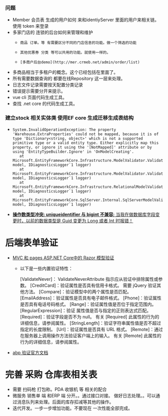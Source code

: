 

### 问题 

- Member 会员表 生成的用户如何 来和identiyServer 里面的用户来相关链。 使用 token 来登录
- 多家门店的 连锁的后台如何来管理和维护
  - 	商品 订单。等 有需要区分不同的门店信息的功能。做一个筛选的功能
  - 	其他优惠券 分类 等可以共用的功能。就使用一样的。
  - 	[多商户后台demo](http://mer.crmeb.net/admin/order/list)
- 多商品相当于多租户的概念。这个已经包括在里面了。
- 所有需要数据查询的 都要在线Repository 这一层来处理。
- 日志文件记录需要按天配置分类记录
- 错误提示需要分开来提示。
- vue cli 页面代码生成工具。 
- 查找 .net core 的代码生成工具。











### 建立stock 相关实体类 使用EF core 生成迁移生成表结构

- ```
  System.InvalidOperationException: The property 'Warehouse.ExtraProperties' could not be mapped, because it is of type 'Dictionary<string, object>' which is not a supported primitive type or a valid entity type. Either explicitly map this property, or ignore it using the '[NotMapped]' attribute or by using 'EntityTypeBuilder.Ignore' in 'OnModelCreating'.
     at Microsoft.EntityFrameworkCore.Infrastructure.ModelValidator.ValidatePropertyMapping(IModel model, IDiagnosticsLogger`1 logger)
     at Microsoft.EntityFrameworkCore.Infrastructure.ModelValidator.Validate(IModel model, IDiagnosticsLogger`1 logger)
     at Microsoft.EntityFrameworkCore.Infrastructure.RelationalModelValidator.Validate(IModel model, IDiagnosticsLogger`1 logger)
     at Microsoft.EntityFrameworkCore.SqlServer.Internal.SqlServerModelValidator.Validate(IModel model, IDiagnosticsLogger`1 logger)
  ```

- [**操作数类型冲突: uniqueidentifier 与 bigint 不兼容;** 当我在做数据库字段变更时，以前的数据类型是 Guid 变更为 Long 或者 Int 时报错！](https://www.cnblogs.com/gzbit-zxx/p/13575665.html)







# 后端表单验证

- [MVC 和 pages ASP.NET Core中的 Razor 模型验证](https://docs.microsoft.com/zh-cn/aspnet/core/mvc/models/validation?view=aspnetcore-5.0)

  - 以下是一些内置验证特性：

    [ValidateNever]： ValidateNeverAttribute 指示应从验证中排除属性或参数。
    [CreditCard]：验证属性是否具有信用卡格式。 需要 jQuery 验证其他方法。
    [Compare]：验证模型中的两个属性是否匹配。
    [EmailAddress]：验证属性是否具有电子邮件格式。
    [Phone]：验证属性是否具有电话号码格式。
    [Range]：验证属性值是否位于指定范围内。
    [RegularExpression]：验证 属性值是否与指定的正则表达式匹配。
    [Required]：验证字段是否不为 null。 有关 [Required] 此属性的行为的详细信息，请参阅属性。
    [StringLength]：验证字符串属性值是否不超过指定的长度限制。
    [Url]：验证属性是否具有 URL 格式。
    [Remote]：通过在服务器上调用操作方法验证客户端上的输入。 有关 [Remote] 此属性的行为的详细信息，请参阅属性。

- [abp 验证官方文档](https://docs.abp.io/zh-Hans/abp/latest/Validation)






# 完善 采购 仓库表相关表

- 需要 扫码枪 打包称。PDA 收银机 等 相关的配合
- 微服务 销售单 端 和ERP 端 分开。。通过接口对接。 做好日志处理。。可以通过消息队列来处理。后面的库存扣减等其他的操作。
- 迭代开发。一步一步增加功能。不要现在 一次性能全部完成。



### 

